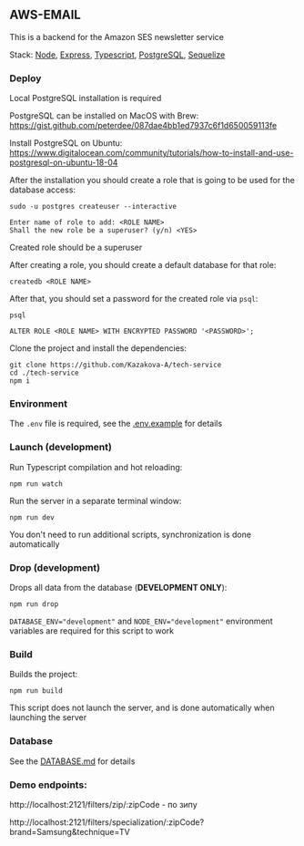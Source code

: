 ## AWS-EMAIL

This is a backend for the Amazon SES newsletter service

Stack: [Node](https://nodejs.org/en/), [Express](https://expressjs.com/), [Typescript](https://www.typescriptlang.org/), [PostgreSQL](https://www.postgresql.org/), [Sequelize](https://sequelize.org/)


### Deploy

Local PostgreSQL installation is required

PostgreSQL can be installed on MacOS with Brew:
https://gist.github.com/peterdee/087dae4bb1ed7937c6f1d650059113fe

Install PostgreSQL on Ubuntu:
https://www.digitalocean.com/community/tutorials/how-to-install-and-use-postgresql-on-ubuntu-18-04

After the installation you should create a role that is going to be used for the database access:

```shell script
sudo -u postgres createuser --interactive

Enter name of role to add: <ROLE NAME>
Shall the new role be a superuser? (y/n) <YES>
```

Created role should be a superuser

After creating a role, you should create a default database for that role:

```shell script
createdb <ROLE NAME>
```

After that, you should set a password for the created role via `psql`:

```shell script
psql

ALTER ROLE <ROLE NAME> WITH ENCRYPTED PASSWORD '<PASSWORD>';
```

Clone the project and install the dependencies:

```shell script
git clone https://github.com/Kazakova-A/tech-service
cd ./tech-service
npm i
```

### Environment

The `.env` file is required, see the [.env.example](.env.example) for details

### Launch (development)

Run Typescript compilation and hot reloading:

```shell script
npm run watch
```

Run the server in a separate terminal window:

```shell script
npm run dev
```

You don't need to run additional scripts, synchronization is done automatically

### Drop (development)

Drops all data from the database (**DEVELOPMENT ONLY**):

```shell script
npm run drop
```

`DATABASE_ENV="development"` and `NODE_ENV="development"` environment variables are required for this script to work 

### Build

Builds the project:

```shell script
npm run build
```

This script does not launch the server, and is done automatically when launching the server

### Database

See the [DATABASE.md](DATABASE.md) for details

### Demo endpoints:
http://localhost:2121/filters/zip/:zipCode - по зипу

http://localhost:2121/filters/specialization/:zipCode?brand=Samsung&technique=TV

